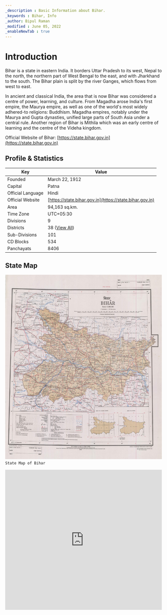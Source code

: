 ```yaml
---
_description : Basic Information about Bihar.
_keywords : Bihar, Info
_author: Bipul Raman
_modified : June 05, 2022
_enableNewTab : true
---
```


# Introduction

Bihar is a state in eastern India. It borders Uttar Pradesh to its west, Nepal to the north, the northern part of West Bengal to the east, and with Jharkhand to the south. The Bihar plain is split by the river Ganges, which flows from west to east.

In ancient and classical India, the area that is now Bihar was considered a centre of power, learning, and culture. From Magadha arose India's first empire, the Maurya empire, as well as one of the world's most widely adhered-to religions: Buddhism. Magadha empires, notably under the Maurya and Gupta dynasties, unified large parts of South Asia under a central rule. Another region of Bihar is Mithila which was an early centre of learning and the centre of the Videha kingdom.

Official Website of Bihar: [https://state.bihar.gov.in](https://state.bihar.gov.in)

## Profile & Statistics

| Key  | Value  |
|---------|---------|
| Founded | March 22, 1912 |
| Capital | Patna |
| Official Language | Hindi |
| Official Website | [https://state.bihar.gov.in](https://state.bihar.gov.in) |
| Area | 94,163 sq.km. |
| Time Zone | UTC+05:30 |
| Divisions | 9 |
| Districts | 38 ([View All](./Districts.md)) |
| Sub-Divisions | 101 |
| CD Blocks | 534 |
| Panchayats | 8406 |

## State Map

![State Map of Bihar](images/bihar-map.jpg)
`State Map of Bihar`

<iframe src="https://www.google.com/maps/embed?pb=!1m18!1m12!1m3!1d1837570.4005406757!2d84.68113936122488!3d25.902216381344104!2m3!1f0!2f0!3f0!3m2!1i1024!2i768!4f13.1!3m3!1m2!1s0x39ed5844f0bb6903%3A0x57ad3fed1bbae325!2sBihar!5e0!3m2!1sen!2sin!4v1654418196912!5m2!1sen!2sin" width="100%" height="450" style="border:0;" allowfullscreen="" loading="lazy" referrerpolicy="no-referrer-when-downgrade"></iframe>

